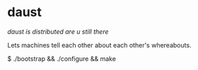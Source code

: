 daust
=====
*daust is distributed are u still there*

Lets machines tell each other about each other's whereabouts. 

\$ ./bootstrap \&\& ./configure \&\& make
